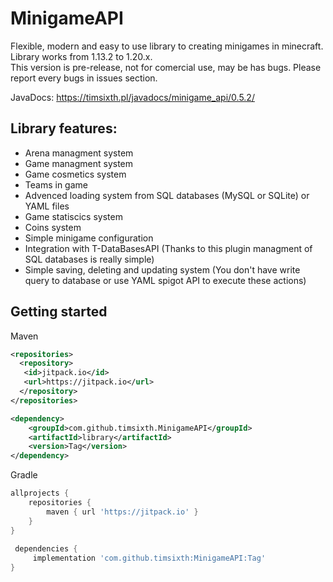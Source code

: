 # MinigameAPI
Flexible, modern and easy to use library to creating minigames in minecraft. <br>
Library works from 1.13.2 to 1.20.x.
<br>
This version is pre-release, not for comercial use, may be has bugs. 
Please report every bugs in issues section.<br>

JavaDocs: https://timsixth.pl/javadocs/minigame_api/0.5.2/

## Library features:
- Arena managment system
- Game managment system
- Game cosmetics system
- Teams in game
- Advenced loading system from SQL databases (MySQL or SQLite) or YAML files
- Game statiscics system
- Coins system
- Simple minigame configuration
- Integration with T-DataBasesAPI (Thanks to this plugin managment of SQL databases is really simple)
- Simple saving, deleting and updating system (You don't have write query to database or use YAML spigot API to execute these actions) 

## Getting started

Maven
```xml
<repositories>
  <repository>
   <id>jitpack.io</id>
   <url>https://jitpack.io</url>
  </repository>
</repositories>

<dependency>
	<groupId>com.github.timsixth.MinigameAPI</groupId>
	<artifactId>library</artifactId>
	<version>Tag</version>
</dependency>
```
Gradle
```gradle
allprojects {
	repositories {
		maven { url 'https://jitpack.io' }
	}
}
  
 dependencies {
	 implementation 'com.github.timsixth:MinigameAPI:Tag'
}
```
